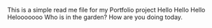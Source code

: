 This is a simple read me file for my Portfolio project
Hello
Hello Hello Helooooooo
Who is in the garden?
How are you doing today.
